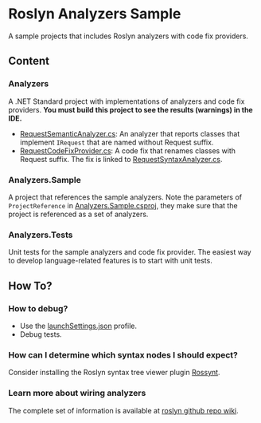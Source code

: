# Roslyn Analyzers Sample

A sample projects that includes Roslyn analyzers with code fix providers.

## Content
### Analyzers
A .NET Standard project with implementations of analyzers and code fix providers.
**You must build this project to see the results (warnings) in the IDE.**

- [RequestSemanticAnalyzer.cs](SampleSemanticAnalyzer.cs): An analyzer that reports classes that implement `IRequest` that are named without Request suffix.
- [RequestCodeFixProvider.cs](SampleCodeFixProvider.cs): A code fix that renames classes with Request suffix. The fix is linked to [RequestSyntaxAnalyzer.cs](SampleSyntaxAnalyzer.cs).

### Analyzers.Sample
A project that references the sample analyzers. Note the parameters of `ProjectReference` in [Analyzers.Sample.csproj](../Analyzers1.Sample/Analyzers1.Sample.csproj), they make sure that the project is referenced as a set of analyzers. 

### Analyzers.Tests
Unit tests for the sample analyzers and code fix provider. The easiest way to develop language-related features is to start with unit tests.

## How To?
### How to debug?
- Use the [launchSettings.json](Properties/launchSettings.json) profile.
- Debug tests.

### How can I determine which syntax nodes I should expect?
Consider installing the Roslyn syntax tree viewer plugin [Rossynt](https://plugins.jetbrains.com/plugin/16902-rossynt/).

### Learn more about wiring analyzers
The complete set of information is available at [roslyn github repo wiki](https://github.com/dotnet/roslyn/blob/main/docs/wiki/README.md).